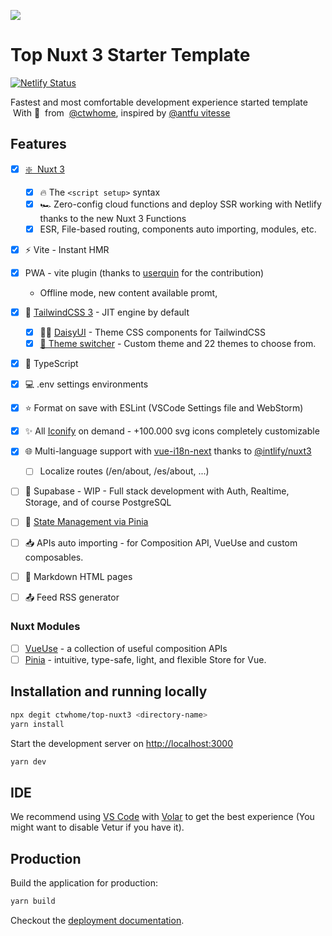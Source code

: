 ![](https://user-images.githubusercontent.com/4195550/147338199-cff47e80-f05c-4b3d-afe0-1c7b8aad08e4.png)

# Top Nuxt 3 Starter Template
[![Netlify Status](https://api.netlify.com/api/v1/badges/76c6759d-35ef-4432-816a-a45faa514aa7/deploy-status)](https://app.netlify.com/sites/top-nuxt3/deploys)

Fastest and most comfortable development experience started template  
 With 💚  from  [@ctwhome](https://github.com/ctwhome), inspired by [@antfu vitesse](https://github.com/antfu/vitesse)

## Features

* [x] [❇️  Nuxt 3](https://v3.nuxtjs.org) 
  * [x] 🔥 The `<script setup>` syntax
  * [x] 🏎 Zero-config cloud functions and deploy SSR working with Netlify thanks to the new Nuxt 3 Functions
  * [x] ESR, File-based routing, components auto importing, modules, etc.
* [x] ⚡️ Vite - Instant HMR
* [x] PWA - vite plugin (thanks to [userquin](https://github.com/userquin) for the contribution)
  * Offline mode, new content available promt, 
* [x] 🎨 [TailwindCSS 3](https://tailwindcss.com/) - JIT engine by default
  * [x] 👩‍🎨 [DaisyUI](https://daisyui.com) - Theme CSS components for TailwindCSS
  * [x] [🌈 Theme switcher](https://github.com/saadeghi/theme-change) - Custom theme and 22 themes to choose from.
* [x] 🦾 TypeScript
* [x] 💻 .env settings environments
* [x] ⭐️ Format on save with ESLint (VSCode Settings file and WebStorm)
* [x] ✨ All [Iconify](https://iconify.design/) on demand - +100.000 svg icons completely customizable
* [x] 🌐 Multi-language support with [vue-i18n-next](https://github.com/intlify/vue-i18n-next) thanks to [@intlify/nuxt3](https://github.com/intlify/nuxt3)
  * [ ] Localize routes (/en/about, /es/about, ...)
* [ ] 🐘 Supabase - WIP - Full stack development with Auth, Realtime, Storage, and of course PostgreSQL
* [ ] 🍍 [State Management via Pinia](https://pinia.esm.dev/)
* [ ] 📥 APIs auto importing - for Composition API, VueUse and custom composables.
* [ ] 📄 Markdown HTML pages
* [ ] 📤 Feed RSS generator


### Nuxt Modules

*   [ ] [VueUse](https://github.com/vueuse/vueuse) - a collection of useful composition APIs
*   [ ] [Pinia](https://pinia.esm.dev/) - intuitive, type-safe, light, and flexible Store for Vue.

## Installation and running locally

```bash
npx degit ctwhome/top-nuxt3 <directory-name>
yarn install
```

Start the development server on [http://localhost:3000](http://localhost:3000)

```bash
yarn dev
```

## IDE

We recommend using [VS Code](https://code.visualstudio.com/) with [Volar](https://github.com/johnsoncodehk/volar) to get the best experience (You might want to disable Vetur if you have it).

## Production

Build the application for production:

```bash
yarn build
```

Checkout the [deployment documentation](https://v3.nuxtjs.org/docs/deployment).
